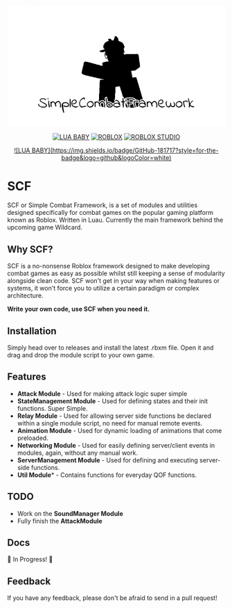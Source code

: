 <p align="center">
  <img src="https://github.com/jun-ro/SCF/blob/main/github/SCFNew.png?raw=true" alt="Banner for SCF."/>
</p>

<div align="center">

  <a href="">![LUA BABY](https://img.shields.io/badge/Lua-2C2D72?style=for-the-badge&logo=lua&logoColor=white)</a>
  <a href="">![ROBLOX](https://img.shields.io/badge/ROBLOX-FF0000?style=for-the-badge&logo=roblox&logoColor=white)</a>
  <a href="">![ROBLOX STUDIO](https://img.shields.io/badge/ROBLOX_STUDIO-00A2FF?style=for-the-badge&logo=robloxstudio&logoColor=white)</a>

</div>

<div align="center">
  <a href="">![LUA BABY](https://img.shields.io/badge/GitHub-181717?style=for-the-badge&logo=github&logoColor=white)</a>
</div>

# SCF

SCF or Simple Combat Framework, is a set of modules and utilities designed specifically for combat games on the popular gaming platform known as Roblox. Written in Luau. Currently the main framework behind the upcoming game Wildcard.

## Why SCF?

SCF is a no-nonsense Roblox framework designed to make developing combat games as easy as possible whilst still keeping a sense of modularity alongside clean code. SCF won't get in your way when making features or systems, it won't force you to utilize a certain paradigm or complex architecture.

**Write your own code, use SCF when you need it.**
## Installation

Simply head over to releases and install the latest .rbxm file. Open it and drag and drop the module script to your own game.
    
## Features

- **Attack Module** - Used for making attack logic super simple
- **StateManagement Module** - Used for defining states and their init functions. Super Simple.
- **Relay Module** - Used for allowing server side functions be declared within a single module script, no need for manual remote events.
- **Animation Module** - Used for dynamic loading of animations that come preloaded.
- **Networking Module** - Used for easily defining server/client events in modules, again, without any manual work.
- **ServerManagement Module** - Used for defining and executing server-side functions.
- **Util Module*** - Contains functions for everyday QOF functions.



## TODO

- Work on the **SoundManager Module**
- Fully finish the **AttackModule**

## Docs

🚧 In Progress! 🚧
## Feedback

If you have any feedback, please don't be afraid to send in a pull request!

